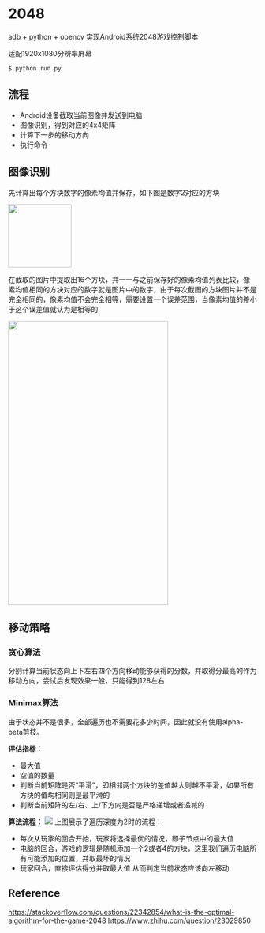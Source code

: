 # 2048
adb + python + opencv 实现Android系统2048游戏控制脚本

适配1920x1080分辨率屏幕

```
$ python run.py
```



## 流程
- Android设备截取当前图像并发送到电脑
- 图像识别，得到对应的4x4矩阵
- 计算下一步的移动方向
- 执行命令


## 图像识别

先计算出每个方块数字的像素均值并保存，如下图是数字2对应的方块

<img src="https://github.com/bertram-zbc/2048/blob/master/info/sample2.png" width=128 height=128 />

在截取的图片中提取出16个方块，并一一与之前保存好的像素均值列表比较，像素均值相同的方块对应的数字就是图片中的数字，由于每次截图的方块图片并不是完全相同的，像素均值不会完全相等，需要设置一个误差范围，当像素均值的差小于这个误差值就认为是相等的

<img src="https://github.com/bertram-zbc/2048/blob/master/info/sample1.png" width=324 height=576 />


## 移动策略

### 贪心算法
分别计算当前状态向上下左右四个方向移动能够获得的分数，并取得分最高的作为移动方向，尝试后发现效果一般，只能得到128左右

### Minimax算法
由于状态并不是很多，全部遍历也不需要花多少时间，因此就没有使用alpha-beta剪枝。

**评估指标：**
- 最大值
- 空值的数量
- 判断当前矩阵是否“平滑”，即相邻两个方块的差值越大则越不平滑，如果所有方块的值均相同则是最平滑的
- 判断当前矩阵的左/右、上/下方向是否是严格递增或者递减的

**算法流程：**
![](https://github.com/bertram-zbc/2048/blob/master/info/sample3.png)
上图展示了遍历深度为2时的流程：
- 每次从玩家的回合开始，玩家将选择最优的情况，即子节点中的最大值
- 电脑的回合，游戏的逻辑是随机添加一个2或者4的方块，这里我们遍历电脑所有可能添加的位置，并取最坏的情况
- 玩家回合，直接评估得分并取最大值
从而判定当前状态应该向左移动


## Reference
<https://stackoverflow.com/questions/22342854/what-is-the-optimal-algorithm-for-the-game-2048>
<https://www.zhihu.com/question/23029850>
